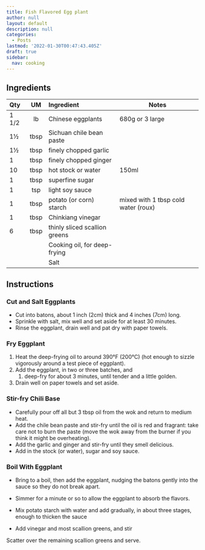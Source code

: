 ```yaml
---
title: Fish Flavored Egg plant
author: null
layout: default
description: null
categories:
  - Posts
lastmod: '2022-01-30T00:47:43.405Z'
draft: true
sidebar:
  nav: cooking
---
```


## Ingredients

| Qty   |  UM  | Ingredient                    | Notes                               |
| :---- | :--: | :---------------------------- | ----------------------------------- |
| 1 1/2 |  lb  | Chinese eggplants             | 680g or 3 large                     |
| 1½    | tbsp | Sichuan chile bean paste      |                                     |
| 1½    | tbsp | finely chopped garlic         |                                     |
| 1     | tbsp | finely chopped ginger         |                                     |
| 10    | tbsp | hot stock or water            | 150ml                               |
| 1     | tbsp | superfine sugar               |                                     |
| 1     | tsp  | light soy sauce               |                                     |
| 1     | tbsp | potato (or corn) starch       | mixed with 1 tbsp cold water (roux) |
| 1     | tbsp | Chinkiang vinegar             |                                     |
| 6     | tbsp | thinly sliced scallion greens |                                     |
|       |      | Cooking oil, for deep-frying  |                                     |
|       |      | Salt                          |                                     |

## Instructions

### Cut and Salt Eggplants

- Cut into batons, about 1 inch (2cm) thick and 4 inches (7cm) long.
- Sprinkle with salt, mix well and set aside for at least 30 minutes.
- Rinse the eggplant, drain well and pat dry with paper towels.

### Fry Eggplant

1. Heat the deep-frying oil to around 390°F (200°C) (hot enough to sizzle vigorously around a test piece of eggplant).
2. Add the eggplant, in two or three batches, and
   1. deep-fry for about 3 minutes, until tender and a little golden.
3. Drain well on paper towels and set aside.

### Stir-fry Chili Base

- Carefully pour off all but 3 tbsp oil from the wok and return to medium heat.
- Add the chile bean paste and stir-fry until the oil is red and fragrant: take care not to burn the paste (move the wok away from the burner if you think it might be overheating).
- Add the garlic and ginger and stir-fry until they smell delicious.
- Add in the stock (or water), sugar and soy sauce.

### Boil With Eggplant

- Bring to a boil, then add the eggplant, nudging the batons gently into the sauce so they do not break apart.
- Simmer for a minute or so to allow the eggplant to absorb the flavors.

- Mix potato starch with water and add gradually, in about three stages, enough to thicken the sauce
- Add vinegar and most scallion greens, and stir

Scatter over the remaining scallion greens and serve.
